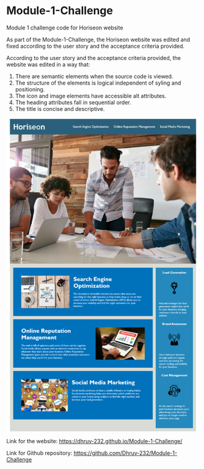 # Module-1-Challenge
Module 1 challenge code for Horiseon website

As part of the Module-1-Challenge, the Horiseon website was edited and fixed according to the user story and the acceptance criteria provided.

According to the user story and the acceptance criteria provided, the website was edited in a way that:
1. There are semantic elements when the source code is viewed.
2. The structure of the elements is logical independent of syling and positioning.
3. The icon and image elements have accessible alt attributes.
4. The heading attributes fall in sequential order.
5. The title is concise and descriptive.

![portfolio demo](./assets/images/Screenshot(Challenge).png)

Link for the website: 
https://dhruv-232.github.io/Module-1-Challenge/

Link for Github repository:
https://github.com/Dhruv-232/Module-1-Challenge
